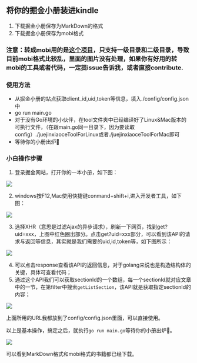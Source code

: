 ## 将你的掘金小册装进kindle

1. 下载掘金小册保存为MarkDown的格式
2. 下载掘金小册保存为mobi格式

### 注意：转成mobi用的是[这个项目](https://github.com/Ares002/mobi)，只支持一级目录和二级目录，导致目前mobi格式比较乱，里面的图片没有处理，如果你有好用的转mobi的工具或者代码，一定提issue告诉我，或者直接contribute.

### 使用方法

- 从掘金小册的站点获取client_id,uid,token等信息，填入./config/config.json中
- go run main.go
- 对于没有Go环境的小伙伴，在tool文件夹中已经编译好了Linux&Mac版本的可执行文件，（在跟main.go同一目录下，因为要读取config）./juejinxiaoceToolForLinux或者./juejinxiaoceToolForMac即可
- 等待你的小册出炉🍺

### 小白操作步骤

1. 登录掘金网站，打开你的一本小册，如下图：

![](https://ws1.sinaimg.cn/large/006tKfTcgy1g0d2ooxxe4j326g0h8q8p.jpg)

2. windows按F12,Mac使用快捷键conmand+shift+i,进入开发者工具，如下图：

![](https://ws3.sinaimg.cn/large/006tKfTcgy1g0d2rgef4lj31eg0q846g.jpg)

3. 选择XHR（意思是过滤Ajax的异步请求），刷新一下网页，找到get?uid=xxx，上图中红色圈出部分。点击get?uid=xxx部分，可以看到该API的请求与返回等信息，其实就是我们需要的uid,id,token等，如下图所示：

![](https://ws3.sinaimg.cn/large/006tKfTcgy1g0d3xyiy8gj30k612kgrv.jpg)

4. 可以点击response查看该API的返回信息，对于golang来说也是构造结构体的关键，具体可查看代码；
5. 通过这个API我们可以获取sectionId的一个数组，每一个sectionId就对应文章中的一节，在第filter中搜索`getListSection`，该API就是获取指定sectionId的内容；

![](https://ws3.sinaimg.cn/large/006tKfTcgy1g0d430l8vzj30pg0cqmz7.jpg)

上面所用的URL我都放到了config/config.json里面，可以直接使用。

以上是基本操作，搞定之后，就执行`go run main.go`等待你的小册出炉🍺。

![](https://ws1.sinaimg.cn/large/006tKfTcgy1g0d48s2jflj313q06udgy.jpg)

可以看到MarkDown格式和mobi格式的书籍都已经下载。
